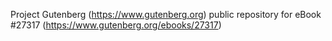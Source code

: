 Project Gutenberg (https://www.gutenberg.org) public repository for eBook #27317 (https://www.gutenberg.org/ebooks/27317)
